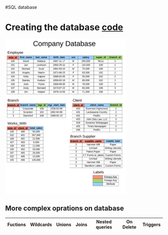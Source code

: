 #SQL database

<h1>Creating the database <a href="Database/build.sql">code</a></h1>

<img src="Assets/company-database-1.png" width="auto" height="500" ></img>

<h2> More complex oprations on database</h2>


|Fuctions|Wildcards|Unions|Joins|Nested queries|On Delete|Triggers|
|:---:|:---:|:---:|:---:|:---:|:---:|:---:|

